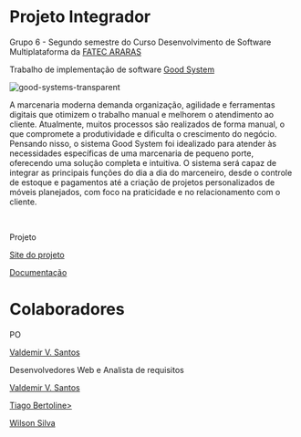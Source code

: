 


<html lang="pt-br">
<head>
    <meta charset="UTF-8">
    <meta name="viewport" content="width=device-width, initial-scale=1.0">
   
</head>
<body>
    <h1>Projeto Integrador</h1>

<p> Grupo 6 - Segundo semestre do Curso Desenvolvimento de Software Multiplataforma da <a href="https://fatecararas.cps.sp.gov.br/tecnologia-em-desenvolvimento-de-softwares-multiplataforma/"> FATEC ARARAS</a> </p>

<p> Trabalho de implementação de software <a href="">Good System</a></p>




![good-systems-transparent](https://github.com/user-attachments/assets/81b9af0a-fb91-4c69-a8e8-fa0b60d2fb75)
<p> A marcenaria moderna demanda organização, agilidade e ferramentas digitais que otimizem o trabalho manual e melhorem o atendimento ao cliente. Atualmente, muitos processos são realizados de forma manual, o que compromete a produtividade e dificulta o crescimento do negócio. Pensando nisso, o sistema Good System foi idealizado para atender às necessidades específicas de uma marcenaria de pequeno porte, oferecendo uma solução completa e intuitiva. O sistema será capaz de integrar as principais funções do dia a dia do marceneiro, desde o controle de estoque e pagamentos até a criação de projetos personalizados de móveis planejados, com foco na praticidade e no relacionamento com o cliente.
 </p>
<br> 
<p>Projeto</p>
<p><a href="">Site do projeto</p>
<p><a href="">Documentação</a></p>

<h1>Colaboradores</h1>

<p>PO</p>
<p><a href="https://github.com/valdemirvalentin07">Valdemir V. Santos</a></p>

<p>Desenvolvedores Web e Analista de requisitos</p>

<p><a href="https://github.com/valdemirvalentin07">Valdemir V. Santos</a></p>
<p><a href="https://github.com/TiagoBertoline"> Tiago Bertoline></a> 
<p><a href="https://github.com/willsf2021"> Wilson Silva </a></p>





    
</body>
</html>
